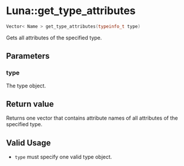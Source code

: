 # Luna::get_type_attributes

```c++
Vector< Name > get_type_attributes(typeinfo_t type)
```

Gets all attributes of the specified type. 



## Parameters
### type
The type object. 

## Return value
Returns one vector that contains attribute names of all attributes of the specified type. 

## Valid Usage
* `type` must specify one valid type object. 

